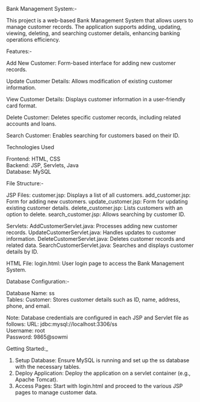 
Bank Management System:-

This project is a web-based Bank Management System that allows users to manage customer records. The application supports adding, updating, viewing, deleting, and searching customer details, enhancing banking operations efficiency.

Features:-

Add New Customer:
Form-based interface for adding new customer records.

Update Customer Details:
Allows modification of existing customer information.

View Customer Details:
Displays customer information in a user-friendly card format.

Delete Customer:
Deletes specific customer records, including related accounts and loans.

Search Customer:
Enables searching for customers based on their ID.

Technologies Used

Frontend: HTML, CSS  
Backend: JSP, Servlets, Java  
Database: MySQL

File Structure:-

JSP Files:
customer.jsp: Displays a list of all customers.
add_customer.jsp: Form for adding new customers.
update_customer.jsp: Form for updating existing customer details.
delete_customer.jsp: Lists customers with an option to delete.
search_customer.jsp: Allows searching by customer ID.

Servlets:
AddCustomerServlet.java: Processes adding new customer records.
UpdateCustomerServlet.java: Handles updates to customer information.
DeleteCustomerServlet.java: Deletes customer records and related data.
SearchCustomerServlet.java: Searches and displays customer details by ID.

HTML File:
login.html: User login page to access the Bank Management System.

Database Configuration:-

Database Name: ss  
Tables:
Customer: Stores customer details such as ID, name, address, phone, and email.

Note: Database credentials are configured in each JSP and Servlet file as follows:
URL: jdbc:mysql://localhost:3306/ss  
Username: root  
Password: 9865@sowmi

Getting Started:_

1. Setup Database: Ensure MySQL is running and set up the ss database with the necessary tables.
2. Deploy Application: Deploy the application on a servlet container (e.g., Apache Tomcat).
3. Access Pages: Start with login.html and proceed to the various JSP pages to manage customer data.

